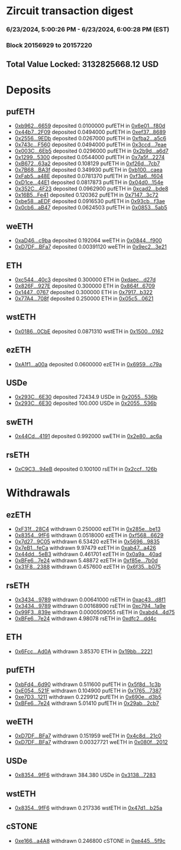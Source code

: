 # Zircuit transaction digest
### 6/23/2024, 5:00:26 PM - 6/23/2024, 6:00:28 PM (EST)
### Block 20156929 to 20157220

## Total Value Locked: 3132825668.12 USD

# Deposits
## pufETH
- [0xb962...6659](https://etherscan.io/address/0xb962267849EE45a282dFbab447bB9DAB35566659) deposited 0.0100000 pufETH in [0x6e01...f80d](https://etherscan.io/tx/0xb962267849EE45a282dFbab447bB9DAB35566659)
- [0x44b7...2F09](https://etherscan.io/address/0x44b77c7f5CFC446FB3dAB1B23B690DCfd7622F09) deposited 0.0494000 pufETH in [0xef37...8689](https://etherscan.io/tx/0x44b77c7f5CFC446FB3dAB1B23B690DCfd7622F09)
- [0x2556...9EDb](https://etherscan.io/address/0x25568d3969fCa433F06C4cC785fa52788F599EDb) deposited 0.0267000 pufETH in [0xfba2...a5c6](https://etherscan.io/tx/0x25568d3969fCa433F06C4cC785fa52788F599EDb)
- [0x743c...F560](https://etherscan.io/address/0x743c20c2D8d8Fb1e0694FB41Fc31865A9323F560) deposited 0.0494000 pufETH in [0x3ccd...7eae](https://etherscan.io/tx/0x743c20c2D8d8Fb1e0694FB41Fc31865A9323F560)
- [0x003C...6Eb5](https://etherscan.io/address/0x003CdeDA1c3434c1DE28b1F4cE5662024eFf6Eb5) deposited 0.0296000 pufETH in [0x2b9d...a6d7](https://etherscan.io/tx/0x003CdeDA1c3434c1DE28b1F4cE5662024eFf6Eb5)
- [0x1299...5300](https://etherscan.io/address/0x1299D9b8f545562dEef178878ff9b46f4DE75300) deposited 0.0544000 pufETH in [0x7a5f...2274](https://etherscan.io/tx/0x1299D9b8f545562dEef178878ff9b46f4DE75300)
- [0xB672...63a2](https://etherscan.io/address/0xB672a02aB46b7Fb6b3159Ff0C93b34A8899363a2) deposited 0.108129 pufETH in [0xf26d...7cb7](https://etherscan.io/tx/0xB672a02aB46b7Fb6b3159Ff0C93b34A8899363a2)
- [0x7B68...BA3f](https://etherscan.io/address/0x7B687aae77f59da3427666FAE4d5cB43E623BA3f) deposited 0.349930 pufETH in [0xb100...caea](https://etherscan.io/tx/0x7B687aae77f59da3427666FAE4d5cB43E623BA3f)
- [0xFab5...a48E](https://etherscan.io/address/0xFab59664A7CD4fb14cF4407c69042e7C11f1a48E) deposited 0.0781370 pufETH in [0xf3a6...f604](https://etherscan.io/tx/0xFab59664A7CD4fb14cF4407c69042e7C11f1a48E)
- [0xD1ce...44E1](https://etherscan.io/address/0xD1ce1Eba9Fd7d8C5B02dE5CB9526a0093a3F44E1) deposited 0.0817873 pufETH in [0x04d0...154e](https://etherscan.io/tx/0xD1ce1Eba9Fd7d8C5B02dE5CB9526a0093a3F44E1)
- [0x352C...4F23](https://etherscan.io/address/0x352C0Abc7171295072F8eB2b93c5243d19264F23) deposited 0.0962900 pufETH in [0xcad2...bde8](https://etherscan.io/tx/0x352C0Abc7171295072F8eB2b93c5243d19264F23)
- [0x16B5...Fe41](https://etherscan.io/address/0x16B5d118527c733c13b30B5aF919B0a4c4BAFe41) deposited 0.120362 pufETH in [0x7147...3c72](https://etherscan.io/tx/0x16B5d118527c733c13b30B5aF919B0a4c4BAFe41)
- [0xbe58...aEDF](https://etherscan.io/address/0xbe58D3A1837c6fF409b8C8D9BC2ec0277a0faEDF) deposited 0.0916530 pufETH in [0x93cb...f3ae](https://etherscan.io/tx/0xbe58D3A1837c6fF409b8C8D9BC2ec0277a0faEDF)
- [0x0cb6...aB47](https://etherscan.io/address/0x0cb6045b88DE2E4e640E81F4b67aEECD1758aB47) deposited 0.0624503 pufETH in [0x0853...5ab5](https://etherscan.io/tx/0x0cb6045b88DE2E4e640E81F4b67aEECD1758aB47)
## weETH
- [0xaD46...c9ba](https://etherscan.io/address/0xaD467789eF90e52D4B136E308304bCaD2609c9ba) deposited 0.192064 weETH in [0x0844...f900](https://etherscan.io/tx/0xaD467789eF90e52D4B136E308304bCaD2609c9ba)
- [0xD7DF...BFa7](https://etherscan.io/address/0xD7DF7E085214743530afF339aFC420c7c720BFa7) deposited 0.00391120 weETH in [0x9ec2...3e21](https://etherscan.io/tx/0xD7DF7E085214743530afF339aFC420c7c720BFa7)
## ETH
- [0xc544...40c3](https://etherscan.io/address/0xc54446Aa2D77E9e82Ce1B72c727333f4e0DA40c3) deposited 0.300000 ETH in [0xdaec...d27d](https://etherscan.io/tx/0xc54446Aa2D77E9e82Ce1B72c727333f4e0DA40c3)
- [0x826F...927E](https://etherscan.io/address/0x826F516a161aF620b6ab770Db6326e2F0bDD927E) deposited 0.300000 ETH in [0x864f...6709](https://etherscan.io/tx/0x826F516a161aF620b6ab770Db6326e2F0bDD927E)
- [0x1447...0767](https://etherscan.io/address/0x1447c336E994A90c759750B69dB9fc1746c00767) deposited 0.300000 ETH in [0x7917...b322](https://etherscan.io/tx/0x1447c336E994A90c759750B69dB9fc1746c00767)
- [0x77A4...708f](https://etherscan.io/address/0x77A4731050a13c61765Db21a9D557282B111708f) deposited 0.250000 ETH in [0x05c5...0621](https://etherscan.io/tx/0x77A4731050a13c61765Db21a9D557282B111708f)
## wstETH
- [0x0186...0CbE](https://etherscan.io/address/0x0186a9aA28b0a0D0466627F267BbFfd06ab20CbE) deposited 0.0871310 wstETH in [0x1500...0162](https://etherscan.io/tx/0x0186a9aA28b0a0D0466627F267BbFfd06ab20CbE)
## ezETH
- [0xA1f1...a00a](https://etherscan.io/address/0xA1f1954D0a39a7fa77fcDFfD3ca75827FA59a00a) deposited 0.0600000 ezETH in [0x6959...c79a](https://etherscan.io/tx/0xA1f1954D0a39a7fa77fcDFfD3ca75827FA59a00a)
## USDe
- [0x293C...6E30](https://etherscan.io/address/0x293C6937D8D82e05B01335F7B33FBA0c8e256E30) deposited 72434.9 USDe in [0x2055...536b](https://etherscan.io/tx/0x293C6937D8D82e05B01335F7B33FBA0c8e256E30)
- [0x293C...6E30](https://etherscan.io/address/0x293C6937D8D82e05B01335F7B33FBA0c8e256E30) deposited 100.000 USDe in [0x2055...536b](https://etherscan.io/tx/0x293C6937D8D82e05B01335F7B33FBA0c8e256E30)
## swETH
- [0x44Cd...4191](https://etherscan.io/address/0x44CdB4707367Bef74D8ed8eB4C9fBfA0820a4191) deposited 0.992000 swETH in [0x2e80...ac6a](https://etherscan.io/tx/0x44CdB4707367Bef74D8ed8eB4C9fBfA0820a4191)
## rsETH
- [0xC9C3...94eB](https://etherscan.io/address/0xC9C3aCd71184Be854B27282360516929815994eB) deposited 0.100100 rsETH in [0x2ccf...126b](https://etherscan.io/tx/0xC9C3aCd71184Be854B27282360516929815994eB)
# Withdrawals
## ezETH
- [0xF31f...28C4](https://etherscan.io/address/0xF31f60E9Bf15f57ED1A0760986CfEAE692b228C4) withdrawn 0.250000 ezETH in [0x285e...be13](https://etherscan.io/tx/0xF31f60E9Bf15f57ED1A0760986CfEAE692b228C4)
- [0x8354...9fF6](https://etherscan.io/address/0x8354cA719DB1FaE2Cc1caD5a7533f9a4FBe49fF6) withdrawn 0.0518000 ezETH in [0xf568...6629](https://etherscan.io/tx/0x8354cA719DB1FaE2Cc1caD5a7533f9a4FBe49fF6)
- [0x7d27...9C05](https://etherscan.io/address/0x7d27d2B98a7Fe734F67C49ECC4B8c652fd699C05) withdrawn 6.53420 ezETH in [0x5696...9835](https://etherscan.io/tx/0x7d27d2B98a7Fe734F67C49ECC4B8c652fd699C05)
- [0x7eB1...feCa](https://etherscan.io/address/0x7eB12f04Effc4901D7520E4eBd62dE512743feCa) withdrawn 9.97479 ezETH in [0xab47...a426](https://etherscan.io/tx/0x7eB12f04Effc4901D7520E4eBd62dE512743feCa)
- [0x44dd...5eB3](https://etherscan.io/address/0x44ddBB35CfeBbafE98e402970517b33d8e925eB3) withdrawn 0.461701 ezETH in [0x0a9a...40ad](https://etherscan.io/tx/0x44ddBB35CfeBbafE98e402970517b33d8e925eB3)
- [0xBFe6...7e24](https://etherscan.io/address/0xBFe6d9cb07d0aDAA5fEf828b90F294DcC0307e24) withdrawn 5.48872 ezETH in [0xf85e...7b0d](https://etherscan.io/tx/0xBFe6d9cb07d0aDAA5fEf828b90F294DcC0307e24)
- [0x31F8...2388](https://etherscan.io/address/0x31F85f30Aa0E718d04441BF0D3e60c2Bcc1E2388) withdrawn 0.457600 ezETH in [0x6f35...b075](https://etherscan.io/tx/0x31F85f30Aa0E718d04441BF0D3e60c2Bcc1E2388)
## rsETH
- [0x3434...9789](https://etherscan.io/address/0x34349c5569e7B846c3558961552D2202760A9789) withdrawn 0.00641000 rsETH in [0xac43...d8f1](https://etherscan.io/tx/0x34349c5569e7B846c3558961552D2202760A9789)
- [0x3434...9789](https://etherscan.io/address/0x34349c5569e7B846c3558961552D2202760A9789) withdrawn 0.00168900 rsETH in [0xc794...1a9e](https://etherscan.io/tx/0x34349c5569e7B846c3558961552D2202760A9789)
- [0x99F3...839e](https://etherscan.io/address/0x99F3D7DD60468e7309b4989d0a92c5deC4cD839e) withdrawn 0.0000509055 rsETH in [0xabd4...4d75](https://etherscan.io/tx/0x99F3D7DD60468e7309b4989d0a92c5deC4cD839e)
- [0xBFe6...7e24](https://etherscan.io/address/0xBFe6d9cb07d0aDAA5fEf828b90F294DcC0307e24) withdrawn 4.98078 rsETH in [0xdfc2...dd4c](https://etherscan.io/tx/0xBFe6d9cb07d0aDAA5fEf828b90F294DcC0307e24)
## ETH
- [0x6Fcc...Ad0A](https://etherscan.io/address/0x6Fcc11E2fE0fb0EcD276d111C7Fa463A9104Ad0A) withdrawn 3.85370 ETH in [0x19bb...2221](https://etherscan.io/tx/0x6Fcc11E2fE0fb0EcD276d111C7Fa463A9104Ad0A)
## pufETH
- [0xbFd4...6d90](https://etherscan.io/address/0xbFd457de4cbc3B930B34a893CC0463dc095C6d90) withdrawn 0.511600 pufETH in [0x5f8d...1c3b](https://etherscan.io/tx/0xbFd457de4cbc3B930B34a893CC0463dc095C6d90)
- [0xE054...521F](https://etherscan.io/address/0xE054AAC700c9aa60B461Aa552c5a6be9f382521F) withdrawn 0.104900 pufETH in [0x1765...7387](https://etherscan.io/tx/0xE054AAC700c9aa60B461Aa552c5a6be9f382521F)
- [0xe7D3...1211](https://etherscan.io/address/0xe7D36432f0D9CACef33fb393a3Dee7bA24B31211) withdrawn 0.229912 pufETH in [0x690e...d3b5](https://etherscan.io/tx/0xe7D36432f0D9CACef33fb393a3Dee7bA24B31211)
- [0xBFe6...7e24](https://etherscan.io/address/0xBFe6d9cb07d0aDAA5fEf828b90F294DcC0307e24) withdrawn 5.01410 pufETH in [0x29ab...2cb7](https://etherscan.io/tx/0xBFe6d9cb07d0aDAA5fEf828b90F294DcC0307e24)
## weETH
- [0xD7DF...BFa7](https://etherscan.io/address/0xD7DF7E085214743530afF339aFC420c7c720BFa7) withdrawn 0.151959 weETH in [0x4c8d...21c0](https://etherscan.io/tx/0xD7DF7E085214743530afF339aFC420c7c720BFa7)
- [0xD7DF...BFa7](https://etherscan.io/address/0xD7DF7E085214743530afF339aFC420c7c720BFa7) withdrawn 0.00327721 weETH in [0x080f...2012](https://etherscan.io/tx/0xD7DF7E085214743530afF339aFC420c7c720BFa7)
## USDe
- [0x8354...9fF6](https://etherscan.io/address/0x8354cA719DB1FaE2Cc1caD5a7533f9a4FBe49fF6) withdrawn 384.380 USDe in [0x3138...7283](https://etherscan.io/tx/0x8354cA719DB1FaE2Cc1caD5a7533f9a4FBe49fF6)
## wstETH
- [0x8354...9fF6](https://etherscan.io/address/0x8354cA719DB1FaE2Cc1caD5a7533f9a4FBe49fF6) withdrawn 0.217336 wstETH in [0x47d1...b25a](https://etherscan.io/tx/0x8354cA719DB1FaE2Cc1caD5a7533f9a4FBe49fF6)
## cSTONE
- [0xe166...a4A8](https://etherscan.io/address/0xe16609a91291Dd45aBFCd8555b6cb3800A86a4A8) withdrawn 0.246800 cSTONE in [0xe445...5f9c](https://etherscan.io/tx/0xe16609a91291Dd45aBFCd8555b6cb3800A86a4A8)
